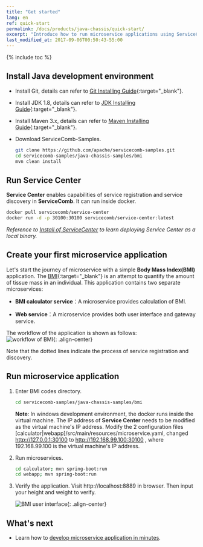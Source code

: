 ```yaml
---
title: "Get started"
lang: en
ref: quick-start
permalink: /docs/products/java-chassis/quick-start/
excerpt: "Introduce how to run microservice applications using ServiceComb"
last_modified_at: 2017-09-06T00:50:43-55:00
---
```


{% include toc %}
## Install Java development environment

* Install Git, details can refer to [Git Installing Guide](https://git-scm.com/book/en/v2/Getting-Started-Installing-Git){:target="_blank"}.

* Install JDK 1.8, details can refer to [JDK Installing Guide](https://docs.oracle.com/javase/8/docs/technotes/guides/install/install_overview.html){:target="_blank"}.

* Install Maven 3.x, details can refer to [Maven Installing Guide](https://maven.apache.org/install.html){:target="_blank"}.

* Download ServiceComb-Samples.

   ```bash
   git clone https://github.com/apache/servicecomb-samples.git
   cd servicecomb-samples/java-chassis-samples/bmi
   mvn clean install
   ```

## Run Service Center
**Service Center** enables capabilities of service registration and service discovery in **ServiceComb**. It can run inside docker.
```bash
docker pull servicecomb/service-center
docker run -d -p 30100:30100 servicecomb/service-center:latest
```
*Reference to [Install of ServiceCenter](/docs/products/service-center/install/) to learn deploying Service Center as a local binary.*   

## Create your first microservice application
Let\'s start the journey of microservice with a simple **Body Mass Index(BMI)** application. The [BMI](https://en.wikipedia.org/wiki/Body_mass_index){:target="_blank"} is an attempt to quantify the amount of tissue mass in an individual. This application contains two separate microservices:

* **BMI calculator service**：A microservice provides calculation of BMI.

* **Web service**：A microservice provides both user interface and gateway service.

The workflow of the application is shown as follows:  
![workflow of BMI](/assets/images/quick-start-sample-workflow-en.png){: .align-center}

Note that the dotted lines indicate the process of service registration and discovery.

## Run microservice application

1. Enter BMI codes directory.

   ```bash
   cd servicecomb-samples/java-chassis-samples/bmi
   ```

   **Note**: In windows development environment, the docker runs inside the virtual machine. The IP address of **Service Center** needs to be modified as the virtual machine\'s IP address. Modify the 2 configuration files [calculator\|webapp]/src/main/resources/microservice.yaml, changed <a>http://127.0.0.1:30100</a> to <a>http://192.168.99.100:30100</a> , where 192.168.99.100 is the virtual machine\'s IP address.

2. Run microservices.

   ```bash
   cd calculator; mvn spring-boot:run
   cd webapp; mvn spring-boot:run
   ```

3. Verify the application. Visit <a>http://localhost:8889</a> in browser. Then input your height and weight to verify.

   ![BMI user interface](/assets/images/bmi-interface.png){: .align-center}

## What's next

* Learn how to [develop microservice application in minutes](/docs/products/java-chassis/bmi/).
